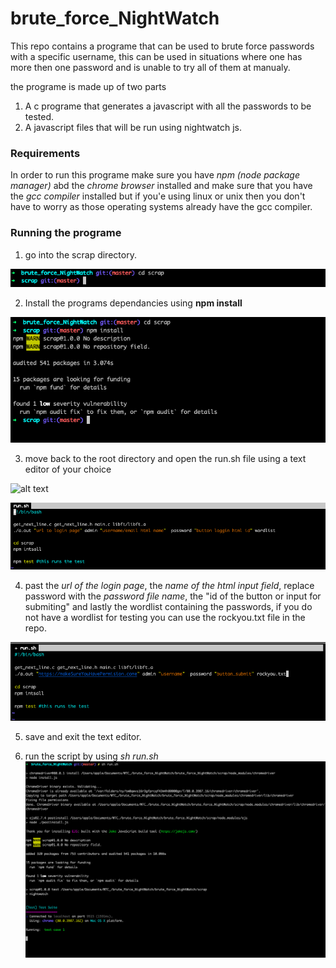 # brute_force_NightWatch

This repo contains a programe that can be used to brute force passwords with a specific username, this can be used in situations where one has more then one password and is unable to try all of them at manualy.

the programe is made up of two parts
1. A c programe that generates a javascript with all the passwords to be tested.
2. A javascript files that will be run using nightwatch js.

### Requirements

In order to run this programe make sure you have *npm (node package manager)* abd the *chrome browser*  installed and make sure that you have the *gcc compiler* installed but if you'e using linux or unix then you don't have to worry as those operating systems already have the gcc compiler.

### Running the programe

1. go into the scrap directory.

![alt text](https://github.com/Kahila/brute_force_NightWatch/blob/master/imges/img.png)

2. Install the programs dependancies using **npm install**

![alt text](https://github.com/Kahila/brute_force_NightWatch/blob/master/imges/img2.png)

3. move back to the root directory and open the run.sh file using a text editor of your choice

![alt text](https://github.com/Kahila/brute_force_NightWatch/blob/master/imges/img3.pngi)

![alt text](https://github.com/Kahila/brute_force_NightWatch/blob/master/imges/img4.png)

4. past the *url of the login page*, the *name of the html input field*, replace password with the  *password file name*, the "id of the button or input for submiting" and lastly the wordlist containing the passwords, if you do not have a wordlist for testing you can use the rockyou.txt file in the repo.

![alt text](https://github.com/Kahila/brute_force_NightWatch/blob/master/imges/img5.png)

5. save and exit the text editor.

6. run the script by using *sh run.sh*
![alt text](https://github.com/Kahila/brute_force_NightWatch/blob/master/imges/img6.png)
